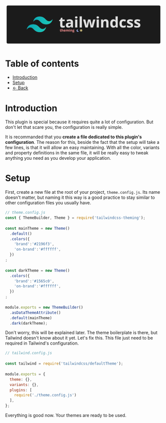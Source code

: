 <p align="center">
  <img alt="I'm not a designer leave me alone I know this banner suck" src="assets/banner.png">
</p>

# Table of contents

- [Introduction](#introduction)
- [Setup](#setup)
- [← Back](../readme.md)

# Introduction

This plugin is special because it requires quite a lot of configuration. But don't let that scare you, the configuration is really simple. 

It is recommanded that you **create a file dedicated to this plugin's configuration**. The reason for this, beside the fact that the setup will take a few lines, is that it will allow an easy maintaining. With all the color, variants and property definitions in the same file, it will be really easy to tweak anything you need as you develop your application.

# Setup

First, create a new file at the root of your project, `theme.config.js`. Its name doesn't matter, but naming it this way is a good practice to stay similar to other configuration files you usually have.

```js
// theme.config.js
const { ThemeBuilder, Theme } = require('tailwindcss-theming');

const mainTheme = new Theme()
  .default()
  .colors({
    'brand':'#2196f3',
    'on-brand':'#ffffff',
  })
;

const darkTheme = new Theme()
  .colors({
    'brand':'#1565c0',
    'on-brand':'#ffffff',
  })
;

module.exports = new ThemeBuilder()
  .asDataThemeAttribute()
  .default(mainTheme)
  .dark(darkTheme);
```

Don't worry, this will be explained later. The theme boilerplate is there, but Tailwind doesn't know about it yet. Let's fix this. This file just need to be required in Tailwind's configuration.

```js
// tailwind.config.js

const tailwind = require('tailwindcss/defaultTheme');

module.exports = {
  theme: {},
  variants: {},
  plugins: [
    require('./theme.config.js')
  ],
};
```

Everything is good now. Your themes are ready to be used.
